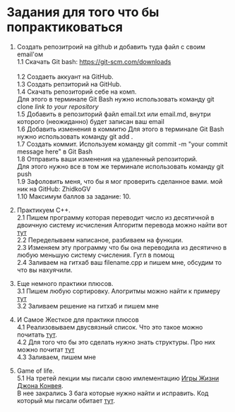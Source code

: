 # Задания для того что бы попрактиковаться  
1. Создать репозитроий на github и добавить туда файл с своим email'ом  
    1.1 Скачать Git bash: https://git-scm.com/downloads<br>  
    1.2 Создаеть аккуант на GitHub. <br>
    1.3 Создать репзиторий на GitHub. <br>
    1.4 Скачать репозиторий себе на комп.<br>
        Для этого в терминале Git Bash нужно использовать команду git clone *link to your repository* <br>
    1.5 Добавить в репозиторий файл email.txt или email.md, внутри которого (неожиданно) будет записан ваш email <br>
    1.6 Добавить изменения в коммитю Для этого в терминале Git Bash нужно использовать команду git add .<br>
    1.7 Создать коммит. Используем команду git commit -m "your commit message here" в Git Bash<br>
    1.8 Отправить ваши изменения на удаленный репозиторий.<br>
        Для этого нужно все в том же терминале использовать команду git push<br>
    1.9 Зафоловить меня, что бы я мог проверить сделанное вами. мой ник на GitHub: ZhidkoGV<br>
    1.10 Максимум баллов за задание: 10.  
       
    
2. Практикуем С++.  
    2.1 Пишем программу которая переводит число из десятичной в двоичную систему исчисления
        Алгоритм перевода можно найти вот [тут](https://ru.wikihow.com/%D0%BF%D0%B5%D1%80%D0%B5%D0%B2%D0%BE%D0%B4%D0%B8%D1%82%D1%8C-%D0%B8%D0%B7-%D0%B4%D0%B5%D1%81%D1%8F%D1%82%D0%B8%D1%87%D0%BD%D0%BE%D0%B9-%D1%81%D0%B8%D1%81%D1%82%D0%B5%D0%BC%D1%8B-%D1%81%D1%87%D0%B8%D1%81%D0%BB%D0%B5%D0%BD%D0%B8%D1%8F-%D0%B2-%D0%B4%D0%B2%D0%BE%D0%B8%D1%87%D0%BD%D1%83%D1%8E)    
   2.2 Переделываем написаное, разбиваем на функции.  
   2.3 Изменяем эту программу что бы она переводила из десятично в любую меньшую систему счисления. Гугл в помощ  
   2.4 Заливаем на гитхаб ваш filename.cpp и пишем мне, обсудим то что вы нахуячили.
   
3. Еще немного практики плюсов.  
    3.1 Пишем любую сортировку. Алогритмы можно найти к примеру [тут](https://ru.wikipedia.org/wiki/%D0%90%D0%BB%D0%B3%D0%BE%D1%80%D0%B8%D1%82%D0%BC_%D1%81%D0%BE%D1%80%D1%82%D0%B8%D1%80%D0%BE%D0%B2%D0%BA%D0%B8#%D0%A1%D0%BF%D0%B8%D1%81%D0%BE%D0%BA_%D0%B0%D0%BB%D0%B3%D0%BE%D1%80%D0%B8%D1%82%D0%BC%D0%BE%D0%B2_%D1%81%D0%BE%D1%80%D1%82%D0%B8%D1%80%D0%BE%D0%B2%D0%BA%D0%B8)  
    3.2 Заливаем решение на гитхаб и пишем мне
    
4. И Самое Жесткое для практики плюсов  
    4.1 Реализовываем двусвязный список. Что это такое можно почитать [тут](https://learnc.info/adt/double_linked_list.html).  
    4.2 Для того что бы это сделать нужно знать структуры. Про них можно почитат [тут](http://www.cplusplus.com/doc/tutorial/structures/)  
    4.3 Заливаем, пишем мне  
      
 5. Game of life.  
    5.1 На третей лекции мы писали свою имлементацию [Игры Жизни Джона Конвея](https://ru.wikipedia.org/wiki/%D0%98%D0%B3%D1%80%D0%B0_%C2%AB%D0%96%D0%B8%D0%B7%D0%BD%D1%8C%C2%BB).  
    В нее закрались 3 бага которые нужно найти и исправить. Код который мы писали обитает [тут](https://github.com/ZhidkovGV/GameOfLifeC-).
    
        
    
